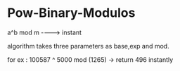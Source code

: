 # Pow-Binary-Modulos
a^b mod m ----> instant

algorithm takes three parameters as base,exp and mod.

for ex : 100587 ^ 5000 mod (1265) -> return  496 instantly
